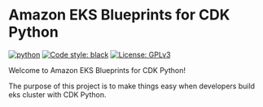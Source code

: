 # Amazon EKS Blueprints for CDK Python

[![python](https://img.shields.io/badge/Python-3.10+-3776AB.svg?style=flat&logo=python&logoColor=white)](https://www.python.org)
[![Code style: black](https://img.shields.io/badge/code%20style-black-000000.svg)](https://github.com/psf/black)
[![License: GPLv3](https://img.shields.io/badge/License-GPLv3-blue.svg)](https://www.gnu.org/licenses/gpl-3.0)

Welcome to Amazon EKS Blueprints for CDK Python!

The purpose of this project is to make things easy when developers build eks cluster with CDK Python.

